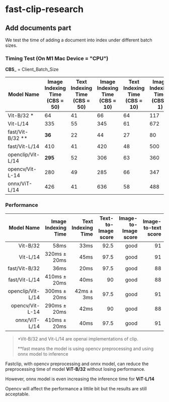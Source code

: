 # fast-clip-research

## Add documents part

We test the time of adding a document into index under different batch sizes.

### Timing Test (On M1 Mac Device = "CPU")

__CBS___ = Client_Batch_Size

| Model Name | Image Indexing Time (CBS = 50) | Text Indexing Time (CBS = 50) | Image Indexing Time (CBS = 10) | Text Indexing Time (CBS = 10) | Image Indexing Time (CBS = 1) | Text Indexing Time (CBS = 1) |
|---|--------------------------------|---|---|---|---|---|
| Vit-B/32 * | 64                             | 41 | 66 | 64 | 117 | 171 |
| Vit-L/14 | 335                            | 55 | 345 | 61 | 672 | 128 |
| fast/Vit-B/32 ** | __36__                         | 22 | 44 | 27 | 80 | 80 |
| fast/Vit-L/14  | 410                            | 41 | 420 | 48 | 500 | 95 |
| openclip/Vit-L/14 | __295__                        | 52 | 306 | 63 | 360 | 105 |
| opencv/Vit-L-14 | 280                            | 49 | 285 | 66 | 347 | 105 |
| onnx/ViT-L/14 | 426                            | 41 | 636 | 58 | 488 | 91 |

### Performance

|         Model Name |           Image Indexing Time |           Text Indexing Time | Text-to-Image score | Image-to-Image score | Image-to-text score
|-------------------:|------------------------------:|-----------------------------:| -----------: | -----------: | -----------: |
|         Vit-B/32   |                          58ms |                         33ms | 92.5 |  good| 91 |
|           Vit-L/14 |              320ms $\pm$ 20ms |                         45ms | 97.5 |  good| 91 |
|      fast/Vit-B/32 |                          36ms |                         20ms | 97.5 |  good| 88 |
|      fast/Vit-L/14 |              410ms $\pm$ 20ms |                         40ms | 90 | good | 88|
|  openclip/Vit-L/14 |              300ms $\pm$ 20ms |               42ms $\pm$ 3ms |97.5 | good |91|
|    opencv/Vit-L-14 |              290ms $\pm$ 20ms |                         42ms |90 | good |88|
|      onnx/ViT-L/14 |              410ms $\pm$ 20ms |                         40ms |97.5| good |91|

> *Vit-B/32 and Vit-L/14 are openai implementations of clip. 
> 
> **fast means the model is using opencv preprocessing and using onnx model to inference

Fastclip, with opencv preprocessing and onnx model, can reduce the preprocessing time of model __ViT-B/32__ without losing performance.

However, onnx model is even increasing the inference time for __ViT-L/14__

Opencv will affect the performance a littile bit but the results are still acceptable.
